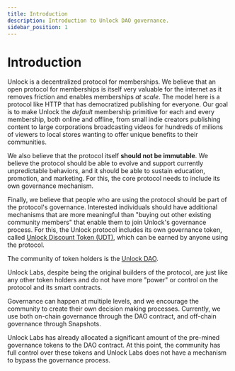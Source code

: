 ```yaml
---
title: Introduction
description: Introduction to Unlock DAO governance.
sidebar_position: 1
---
```


# Introduction

Unlock is a decentralized protocol for memberships. We believe that an open protocol for memberships is itself very valuable for the internet as it removes friction and enables memberships _at scale_. The model here is a protocol like HTTP that has democratized publishing for everyone. Our goal is to make Unlock the _default_ membership primitive for each and every membership, both online and offline, from small indie creators publishing content to large corporations broadcasting videos for hundreds of milions of viewers to local stores wanting to offer unique benefits to their communities.

We also believe that the protocol itself **should not be immutable**. We believe the protocol should be able to evolve and support currently unpredictable behaviors, and it should be able to sustain education, promotion, and marketing. For this, the core protocol needs to include its own governance mechanism.

Finally, we believe that people who are using the protocol should be part of the protocol's governance. Interested individuals should have additional mechanisms that are more meaningful than "buying out other existing community members" that enable them to join Unlock's governance process. For this, the Unlock protocol includes its own governance token, called [Unlock Discount Token (UDT)](./unlock-dao-tokens.md), which can be earned by anyone using the protocol.

The community of token holders is the [Unlock DAO](./unlock-dao.md).

Unlock Labs, despite being the original builders of the protocol, are just like any other token holders and do not have more "power" or control on the protocol and its smart contracts.

Governance can happen at multiple levels, and we encourage the community to create their own decision making processes. Currently, we use both on-chain governance through the DAO contract, and off-chain governance through Snapshots.

Unlock Labs has already allocated a significant amount of the pre-mined governance tokens to the DAO contract. At this point, the community has full control over these tokens and Unlock Labs does not have a mechanism to bypass the governance process.
